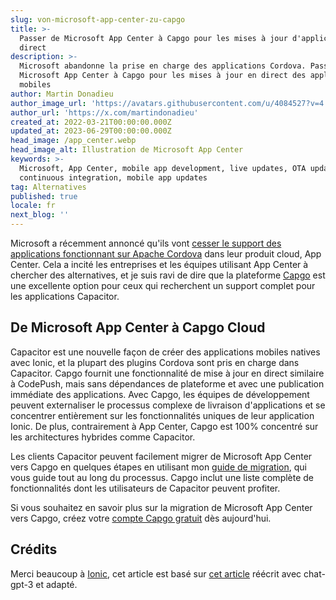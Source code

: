 ```yaml
---
slug: von-microsoft-app-center-zu-capgo
title: >-
  Passer de Microsoft App Center à Capgo pour les mises à jour d'applications en
  direct
description: >-
  Microsoft abandonne la prise en charge des applications Cordova. Passez de
  Microsoft App Center à Capgo pour les mises à jour en direct des applications
  mobiles
author: Martin Donadieu
author_image_url: 'https://avatars.githubusercontent.com/u/4084527?v=4'
author_url: 'https://x.com/martindonadieu'
created_at: 2022-03-21T00:00:00.000Z
updated_at: 2023-06-29T00:00:00.000Z
head_image: /app_center.webp
head_image_alt: Illustration de Microsoft App Center
keywords: >-
  Microsoft, App Center, mobile app development, live updates, OTA updates,
  continuous integration, mobile app updates
tag: Alternatives
published: true
locale: fr
next_blog: ''
---
```

Microsoft a récemment annoncé qu'ils vont [cesser le support des applications fonctionnant sur Apache Cordova](https://devblogs.microsoft.com/appcenter/announcing-apache-cordova-retirement/) dans leur produit cloud, App Center. Cela a incité les entreprises et les équipes utilisant App Center à chercher des alternatives, et je suis ravi de dire que la plateforme [Capgo](https://capgo.app/) est une excellente option pour ceux qui recherchent un support complet pour les applications Capacitor.

## De Microsoft App Center à Capgo Cloud

Capacitor est une nouvelle façon de créer des applications mobiles natives avec Ionic, et la plupart des plugins Cordova sont pris en charge dans Capacitor. Capgo fournit une fonctionnalité de mise à jour en direct similaire à CodePush, mais sans dépendances de plateforme et avec une publication immédiate des applications. Avec Capgo, les équipes de développement peuvent externaliser le processus complexe de livraison d'applications et se concentrer entièrement sur les fonctionnalités uniques de leur application Ionic. De plus, contrairement à App Center, Capgo est 100% concentré sur les architectures hybrides comme Capacitor.

Les clients Capacitor peuvent facilement migrer de Microsoft App Center vers Capgo en quelques étapes en utilisant mon [guide de migration](https://capgo.app/blog/appcenter-migration/), qui vous guide tout au long du processus. Capgo inclut une liste complète de fonctionnalités dont les utilisateurs de Capacitor peuvent profiter.

Si vous souhaitez en savoir plus sur la migration de Microsoft App Center vers Capgo, créez votre [compte Capgo gratuit](/register/) dès aujourd'hui.

## Crédits

Merci beaucoup à [Ionic](https://ionic.com/), cet article est basé sur [cet article](https://ionic.io/blog/moving-from-microsoft-app-center-to-ionic-appflow/) réécrit avec chat-gpt-3 et adapté.
